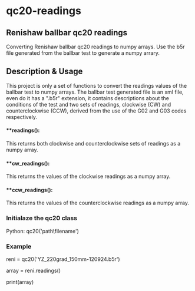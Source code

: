 # qc20-readings
## Renishaw ballbar qc20 readings 

Converting Renishaw ballbar qc20 readings to numpy arrays. Use the b5r file generated from the ballbar test to generate a numpy arrary.

## Description & Usage

This project is only a set of functions to convert the readings values of the ballbar test to numpy arrays. The ballbar test generated file is an xml file, even do it has a ".b5r" extension, it contains descriptions about the conditions of the test and two sets of readings, clockwise (CW) and counterclockwise (CCW), derived from the use of the G02 and G03 codes respectively.

#### **readings():

This returns both clockwise and counterclockwise sets of readings as a numpy array.

#### **cw_readings():

This returns the values of the clockwise readings as a numpy array.

#### **ccw_readings():

This returns the values of the counterclockwise readings as a numpy array.

### Initialaze the qc20 class 
Python: qc20('path\filename')

### Example
reni = qc20('YZ_220grad_150mm-120924.b5r')

array = reni.readings()

print(array)


